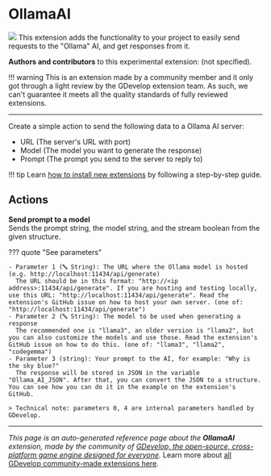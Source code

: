 # OllamaAI

<img src="https://asset-resources.gdevelop.io/public-resources/Icons/17afc029e0ccfc314f5b7f5f53632ca24b3e6082d0cc87c0777dcfa79fd56e0b_chat-processing-outline.svg" class="extension-icon"></img>
This extension adds the functionality to your project to easily send requests to the "Ollama" AI, and get responses from it.

**Authors and contributors** to this experimental extension: (not specified).

!!! warning
    This is an extension made by a community member and it only got through a
    light review by the GDevelop extension team. As such, we can't guarantee it
    meets all the quality standards of fully reviewed extensions.

---

Create a simple action to send the following data to a Ollama AI server:


- URL (The server's URL with port)
- Model (The model you want to generate the response)
- Prompt (The prompt you send to the server to reply to)

!!! tip
    Learn [how to install new extensions](/gdevelop5/extensions/search) by following a step-by-step guide.

## Actions

**Send prompt to a model**  
Sends the prompt string, the model string, and the stream boolean from the given structure.

??? quote "See parameters"

    - Parameter 1 (🔤 String): The URL where the Ollama model is hosted (e.g. http://localhost:11434/api/generate)
      The URL should be in this format: "http://<ip address>:11434/api/generate". If you are hosting and testing locally, use this URL: "http://localhost:11434/api/generate". Read the extension's GitHub issue on how to host your own server. (one of: "http://localhost:11434/api/generate")
    - Parameter 2 (🔤 String): The model to be used when generating a response
      The recommended one is "llama3", an older version is "llama2", but you can also customize the models and use those. Read the extension's GitHub issue on how to do this. (one of: "llama3", "llama2", "codegemma")
    - Parameter 3 (string): Your prompt to the AI, for example: "Why is the sky blue?"
      The response will be stored in JSON in the variable "Ollama_AI_JSON". After that, you can convert the JSON to a structure. You can see how you can do it in the example on the extension's GitHub.

    > Technical note: parameters 0, 4 are internal parameters handled by GDevelop.




---

*This page is an auto-generated reference page about the **OllamaAI** extension, made by the community of [GDevelop, the open-source, cross-platform game engine designed for everyone](https://gdevelop.io/).* Learn more about [all GDevelop community-made extensions here](/gdevelop5/extensions).